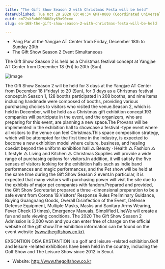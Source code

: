 ```yaml
---
title: "The Gift Show Season 2 with Christmas Festa will be held"
datePublished: Tue Oct 20 2020 03:40:34 GMT+0000 (Coordinated Universal Time)
cuid: cm72vk5wb000808ky69x90cxo
slug: en-168-the-gift-show-season-2-with-christmas-festa-will-be-held

---
```



- Pang Par at the Yangjae AT Center from Friday, December 18th to Sunday 20th
- The Gift Show Season 2 Event Simultaneous

The Gift Show Season 2 is held as a Christmas festival concept at Yangjae AT Center from December 18 (Fri) to 20th (Sun).

![Image](https://cdn.hashnode.com/res/hashnode/image/upload/v1739423024479/10d4522c-f3d4-4254-aafc-af236afbb97d.jpeg)

The Gift Show Season 2 will be held for 3 days at the Yangjae AT Center from December 18 (Friday) to 20 (Sun), for 3 days as a Christmas festival concept.In Season 1, 128 booths participated in 208 booths, and nine items including handmade were composed of booths, providing various purchasing choices to visitors who visited the venue.Season 2, which is held in December, will be held as a Christmas gift exhibition concept.193 companies will participate in the event, and the organizers, who are preparing for this event, are planning a new space.The Provans will be implemented in the exhibition hall to showcase a festival -type event where all visitors to the venue can feel Christmas.This space composition strategy, which will be attempted for the first time in the industry, is expected to become a new exhibition model where culture, business, and healing coexist beyond the uniform exhibition hall.△ Beauty · Health △ Fashion △ Lifestyle △ Living and Kitchen △ Christmas Supplies will provide a wide range of purchasing options for visitors.In addition, it will satisfy the five senses of visitors looking for the exhibition halls such as indie band performances and magic performances, and the Pet show will be held at the same time during the Gift Show Season 2 event.In particular, it is expected that many visitors with purchasing power will visit the site due to the exhibits of major pet companies with fandom.Prepared and provided, the Gift Show Secretariat prepared a three -dimensional preparation to be a safe event from Corona 19.Visitors' Response Rules Preliminary Guidance, Buying Guangnang Goods, Overall Disinfection of the Event, Defense Defense Equipment, Multiple Masks, Masks and Sanitary Arms Wearing, Fever Check (3 times), Emergency Manuals, Simplified LineWe will create a fun and safe viewing conditions. The 2020 The Gift Show Season 2 Admission is 3,000 won and you can enter free of charge on the official website of the gift show.The exhibition information can be found on the event website (www.thegiftshow.co.kr).

EXSONTION OISA EXSTANTION is a golf and leisure -related exhibition.Golf and leisure -related exhibitions have been held in the country, including the Golf Show and The Leisure Show since 2012 in Seoul.

- Website: http://www.thegolfshow.co.kr